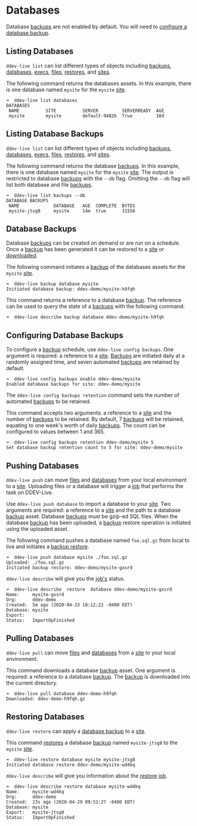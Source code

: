 # Databases
Database [backups](backups.md) are not enabled by default. You will need to [configure a database backup](https://docs.ddev.com/databases/#configuring-database-backups).

## Listing Databases

`ddev-live list` can list different types of objects including [backups](https://docs.ddev.com/backups/), [databases](https://docs.ddev.com/databases/), [execs](https://docs.ddev.com/execs/), [files](https://docs.ddev.com/files/), [restores](https://docs.ddev.com/restores/), and [sites](https://docs.ddev.com/sites/).

The following command returns the databases assets. In this example, there is one database named `mysite` for the `mysite` [site](sites.md).
```
➜  ddev-live list databases
DATABASES
 NAME          SITE          SERVER         SERVERREADY  AGE
 mysite        mysite        default-9482b  True         10d
```

## Listing Database Backups

`ddev-live list` can list different types of objects including [backups](https://docs.ddev.com/backups/), [databases](https://docs.ddev.com/databases/), [execs](https://docs.ddev.com/execs/), [files](https://docs.ddev.com/files/), [restores](https://docs.ddev.com/restores/), and [sites](https://docs.ddev.com/sites/).

The following command returns the database [backups](backups.md). In this example, there is one database named `mysite` for the `mysite` [site](sites.md). The output is restricted to database [backups](backups.md) with the `--db` flag. Omitting the `--db` flag will list both database and file [backups](backups.md).
```
➜  ddev-live list backups --db
DATABASE BACKUPS
 NAME             DATABASE   AGE  COMPLETE  BYTES 
 mysite-jtsg8     mysite     14m  true      31556 
```

## Database Backups

Database [backups](backups.md) can be created on demand or are run on a schedule. Once a [backup](backups.md) has been generated it can be restored to a [site](sites.md) or [downloaded](https://docs.ddev.com/databases/#pulling-databases).

The following command initiates a [backup](backups.md) of the databases assets for the `mysite` [site](sites.md).
```
➜  ddev-live backup database mysite 
Initiated database backup: ddev-demo/mysite-h9fqh
```

This command returns a reference to a database [backup](backups.md). The reference can be used to query the state of a [backups](backups.md) with the following command:
```
➜  ddev-live describe backup database ddev-demo/mysite-h9fqh
```

## Configuring Database Backups
To configure a [backup](backups.md) schedule, use `ddev-live config backups`. One argument is required: a reference to a [site](sites.md). [Backups](backups.md) are initiated daily at a randomly assigned time, and seven automated [backups](backups.md) are retained by default.
```
➜  ddev-live config backups enable ddev-demo/mysite
Enabled database backups for site: ddev-demo/mysite
```

The `ddev-live config backups retention` command sets the number of automated [backups](backups.md) to be retained. 

This command accepts two arguments: a reference to a [site](sites.md) and the number of [backups](backups.md) to be retained. By default, 7 [backups](backups.md) will be retained, equating to one week's worth of daily [backups](backups.md). The count can be configured to values between 1 and 365.
```
➜  ddev-live config backups retention ddev-demo/mysite 5
Set database backup retention count to 5 for site: ddev-demo/mysite
```

## Pushing Databases
`ddev-live push` can move [files](https://docs.ddev.com/files/) and [databases](https://docs.ddev.com/databases/) from your local environment to a [site](https://docs.ddev.com/sites/). Uploading files or a database will trigger a [job](jobs.md) that performs the task on DDEV-Live.

Use `ddev-live push database` to import a database to your [site](sites.md). Two arguments are required: a reference to a [site](sites.md) and the path to a database [backup](backups.md) asset. Database [backups](backups.md) must be gzip-ed SQL files. When the database [backup](backups.md) has been uploaded, a [backup](backups.md) restore operation is initiated using the uploaded asset.

The following command pushes a database named `foo.sql.gz` from local to live and initiates a [backup restore](https://docs.ddev.com/backups/). 
```
➜  ddev-live push database mysite ./foo.sql.gz
Uploaded: ./foo.sql.gz
Initiated backup restore: ddev-demo/mysite-gxsrd
```

`ddev-live describe` will give you the [job's](https://docs.ddev.com/jobs) status.
```
➜  ddev-live describe  restore  database ddev-demo/mysite-gxsrd
Name:     mysite-gxsrd
Org:      ddev-demo
Created:  5m ago (2020-04-23 18:12:22 -0400 EDT)
Database: mysite
Export:
Status:   ImportOpFinished
```

## Pulling Databases
`ddev-live pull` can move [files](https://docs.ddev.com/files/) and [databases](https://docs.ddev.com/databases/) from a [site](https://docs.ddev.com/sites/) to your local environment.

This command downloads a database [backup](backups.md) asset. One argument is required: a reference to a database [backup](backups.md). The [backup](backups.md) is downloaded into the current directory.
```
➜  ddev-live pull database ddev-demo-h9fqh
Downloaded: ddev-demo-h9fqh.gz
```

## Restoring Databases
`ddev-live restore` can apply a [database backup](https://docs.ddev.com/databases/#database-backups) to a [site](https://docs.ddev.com/sites/).

This command [restores](restores.md) a database [backup](backups.md) named `mysite-jtsg8` to the `mysite` [site](sites.md).
```
➜  ddev-live restore database mysite mysite-jtsg8
Initiated database restore ddev-demo/mysite-wd4kq
```
`ddev-live describe` will give you information about the [restore](restores.md) [job](jobs.md).
```
➜  ddev-live describe restore database mysite-wd4kq
Name:     mysite-wd4kq
Org:      ddev-demo
Created:  23s ago (2020-04-29 09:51:27 -0400 EDT)
Database: mysite
Export:   mysite-jtsg8
Status:   ImportOpFinished

```